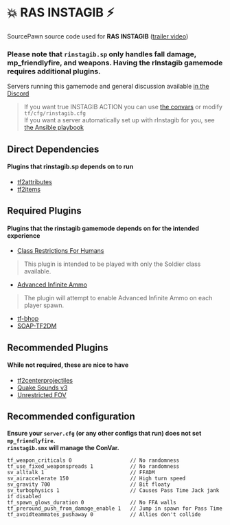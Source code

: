 # 💥 RAS INSTAGIB ⚡

SourcePawn source code used for **RAS INSTAGIB** ([trailer video](https://www.youtube.com/watch?v=6GSMJ-zzzig))

### Please note that `rinstagib.sp` **only handles fall damage, mp_friendlyfire, and weapons**. Having the rInstagib gamemode requires additional plugins.

Servers running this gamemode and general discussion available [in the Discord](https://discord.gg/V5Z29SXtsY)

> If you want true INSTAGIB ACTION you can use [the convars](https://github.com/jack-avery/rinstagib/blob/main/rinstagib.sp#L37) or modify `tf/cfg/rinstagib.cfg`<br/>
If you want a server automatically set up with rInstagib for you, see [the Ansible playbook](https://github.com/jack-avery/rinstagib-server)

## Direct Dependencies
#### Plugins that rinstagib.sp depends on to run

* [tf2attributes](https://github.com/FlaminSarge/tf2attributes)
* [tf2items](https://github.com/asherkin/TF2Items)

## Required Plugins
#### Plugins that the rinstagib gamemode depends on for the intended experience

* [Class Restrictions For Humans](https://forums.alliedmods.net/showthread.php?p=2518202)
> This plugin is intended to be played with only the Soldier class available.

* [Advanced Infinite Ammo](https://forums.alliedmods.net/showthread.php?t=190562)
> The plugin will attempt to enable Advanced Infinite Ammo on each player spawn.

* [tf-bhop](https://github.com/Mikusch/tf-bhop)
* [SOAP-TF2DM](https://github.com/sapphonie/SOAP-TF2DM)

## Recommended Plugins
#### While not required, these are nice to have

* [tf2centerprojectiles](https://github.com/rtldg/tf2centerprojectiles)
* [Quake Sounds v3](https://forums.alliedmods.net/showthread.php?t=224316)
* [Unrestricted FOV](https://forums.alliedmods.net/showthread.php?p=1936180)

## Recommended configuration

**Ensure your `server.cfg` (or any other configs that run) does not set `mp_friendlyfire`.<br/> `rinstagib.smx` will manage the ConVar.**

```
tf_weapon_criticals 0                   // No randomness
tf_use_fixed_weaponspreads 1            // No randomness
sv_alltalk 1                            // FFADM
sv_airaccelerate 150                    // High turn speed
sv_gravity 700                          // Bit floaty
sv_turbophysics 1                       // Causes Pass Time Jack jank if disabled
tf_spawn_glows_duration 0               // No FFA walls
tf_preround_push_from_damage_enable 1   // Jump in spawn for Pass Time
tf_avoidteammates_pushaway 0            // Allies don't collide
```